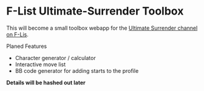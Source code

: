 # F-List Ultimate-Surrender Toolbox

This will become a small toolbox webapp for the [Ultimate Surrender channel on F-Lis](htttps://www.f-list.net/c/Ultimate%20Surrender).

Planed Features

* Character generator / calculator
* Interactive move list
* BB code generator for adding starts to the profile

**Details will be hashed out later**
